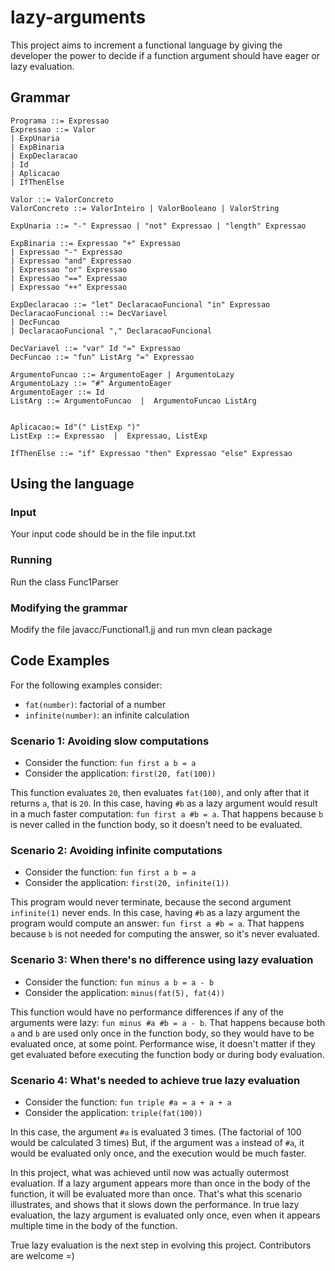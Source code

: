 # lazy-arguments
This project aims to increment a functional language by giving the developer the power to decide if a function argument should have eager or lazy evaluation.

## Grammar
```
Programa ::= Expressao
Expressao ::= Valor
| ExpUnaria
| ExpBinaria
| ExpDeclaracao
| Id 
| Aplicacao
| IfThenElse
 
Valor ::= ValorConcreto
ValorConcreto ::= ValorInteiro | ValorBooleano | ValorString

ExpUnaria ::= "-" Expressao | "not" Expressao | "length" Expressao

ExpBinaria ::= Expressao "+" Expressao
| Expressao "-" Expressao
| Expressao "and" Expressao
| Expressao "or" Expressao
| Expressao "==" Expressao
| Expressao "++" Expressao
 
ExpDeclaracao ::= "let" DeclaracaoFuncional "in" Expressao
DeclaracaoFuncional ::= DecVariavel
| DecFuncao
| DeclaracaoFuncional "," DeclaracaoFuncional

DecVariavel ::= "var" Id "=" Expressao
DecFuncao ::= "fun" ListArg "=" Expressao

ArgumentoFuncao ::= ArgumentoEager | ArgumentoLazy
ArgumentoLazy ::= "#" ArgumentoEager
ArgumentoEager ::= Id
ListArg ::= ArgumentoFuncao  |  ArgumentoFuncao ListArg


Aplicacao:= Id"(" ListExp ")"
ListExp ::= Expressao  |  Expressao, ListExp

IfThenElse ::= "if" Expressao "then" Expressao "else" Expressao
```

## Using the language

### Input
Your input code should be in the file input.txt

### Running
Run the class Func1Parser

### Modifying the grammar
Modify the file javacc/Functional1.jj and run mvn clean package

## Code Examples
For the following examples consider:
- ```fat(number)```: factorial of a number
- ```infinite(number)```: an infinite calculation

### Scenario 1: Avoiding slow computations
- Consider the function: ```fun first a b = a```
- Consider the application: ```first(20, fat(100))```

This function evaluates ```20```, then evaluates ```fat(100)```, and only after that it returns ```a```, that is ```20```.
In this case, having ```#b``` as a lazy argument would result in a much faster computation: ```fun first a #b = a```.
That happens because ```b``` is never called in the function body, so it doesn't need to be evaluated.

### Scenario 2: Avoiding infinite computations
- Consider the function: ```fun first a b = a```
- Consider the application: ```first(20, infinite(1))```

This program would never terminate, because the second argument ```infinite(1)``` never ends.
In this case, having ```#b``` as a lazy argument the program would compute an answer: ```fun first a #b = a```.
That happens because ```b``` is not needed for computing the answer, so it's never evaluated.

### Scenario 3: When there's no difference using lazy evaluation
- Consider the function: ```fun minus a b = a - b```
- Consider the application: ```minus(fat(5), fat(4))```

This function would have no performance differences if any of the arguments were lazy: ```fun minus #a #b = a - b```.
That happens because both ```a``` and ```b``` are used only once in the function body, so they would have to be evaluated once, at some point. Performance wise, it doesn't matter if they get evaluated before executing the function body or during body evaluation.

### Scenario 4: What's needed to achieve true lazy evaluation
- Consider the function: ```fun triple #a = a + a + a```
- Consider the application: ```triple(fat(100))```

In this case, the argument ```#a``` is evaluated 3 times. (The factorial of 100 would be calculated 3 times)
But, if the argument was ```a``` instead of ```#a```, it would be evaluated only once, and the execution would be much faster.

In this project, what was achieved until now was actually outermost evaluation. If a lazy argument appears more than once in the body of the function, it will be evaluated more than once. That's what this scenario illustrates, and shows that it slows down the performance. In true lazy evaluation, the lazy argument is evaluated only once, even when it appears multiple time in the body of the function.

True lazy evaluation is the next step in evolving this project. Contributors are welcome =)
